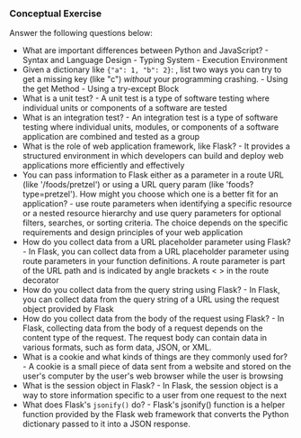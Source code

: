 ### Conceptual Exercise

Answer the following questions below:

- What are important differences between Python and JavaScript?
      - Syntax and Language Design
      - Typing System
      - Execution Environment
- Given a dictionary like ``{"a": 1, "b": 2}``: , list two ways you
  can try to get a missing key (like "c") *without* your programming
  crashing.
      - Using the get Method
      - Using a try-except Block
- What is a unit test?
      - A unit test is a type of software testing where individual units or components of a software are tested
- What is an integration test?
      - An integration test is a type of software testing where individual units, modules, or components of a software application are combined and tested as a group
- What is the role of web application framework, like Flask?
      - It provides a structured environment in which developers can build and deploy web applications more efficiently and effectively
- You can pass information to Flask either as a parameter in a route URL
  (like '/foods/pretzel') or using a URL query param (like
  'foods?type=pretzel'). How might you choose which one is a better fit
  for an application?
      - use route parameters when identifying a specific resource or a nested resource hierarchy and use query parameters for optional filters, searches, or sorting criteria. The choice depends on the specific requirements and design principles of your web application
- How do you collect data from a URL placeholder parameter using Flask?
      - In Flask, you can collect data from a URL placeholder parameter using route parameters in your function definitions. A route parameter is part of the URL path and is indicated by angle brackets < > in the route decorator
- How do you collect data from the query string using Flask?
      - In Flask, you can collect data from the query string of a URL using the request object provided by Flask
- How do you collect data from the body of the request using Flask?
      - In Flask, collecting data from the body of a request depends on the content type of the request. The request body can contain data in various formats, such as form data, JSON, or XML.
- What is a cookie and what kinds of things are they commonly used for?
      - A cookie is a small piece of data sent from a website and stored on the user's computer by the user's web browser while the user is browsing
- What is the session object in Flask?
      - In Flask, the session object is a way to store information specific to a user from one request to the next
- What does Flask's `jsonify()` do?
      - Flask's jsonify() function is a helper function provided by the Flask web framework that converts the Python dictionary passed to it into a JSON response.